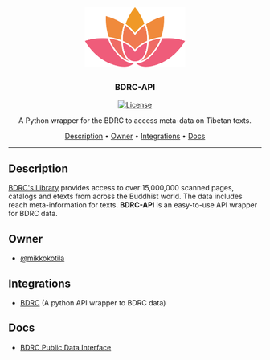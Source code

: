 <h1 align="center">
  <br>
  <a href="http://eka.to"><img src="https://raw.githubusercontent.com/Lotus-King-Research/Home/main/Assets/Images/Lotus-King-Research-Logo-Transparent.png" alt="Lotus King Research" width="200"></a>
  <br>
</h1>

<h3 align="center">BDRC-API</h3>

<p align="center">
  
  <a href="https://mirrors.creativecommons.org/presskit/buttons/88x31/png/by-sa.png">
    <img width=150px src="https://upload.wikimedia.org/wikipedia/commons/thumb/1/12/Cc-by-nc-sa_icon.svg/1280px-Cc-by-nc-sa_icon.svg.png" alt="License">
  </a>
</p>

<p align="center"> A Python wrapper for the BDRC to access meta-data on Tibetan texts.</p>

<p align="center">
  <a href="#description">Description</a> •
  <a href="#owner">Owner</a> •
  <a href="#integrations">Integrations</a> •
  <a href="#docs">Docs</a>
</p>
<hr>

## Description

[BDRC's Library](https://library.bdrc.io/) provides access to over 15,000,000 scanned pages, catalogs and etexts from across the Buddhist world. The data includes reach meta-information for texts. **BDRC-API** is an easy-to-use API wrapper for BDRC data.

## Owner

- [@mikkokotila](https://github.com/mikkokotila)

## Integrations

- [BDRC](https://github.com/Lotus-King-Research/BDRC) (A python API wrapper to BDRC data)

## Docs

- [BDRC Public Data Interface](http://purl.bdrc.io/index) 

